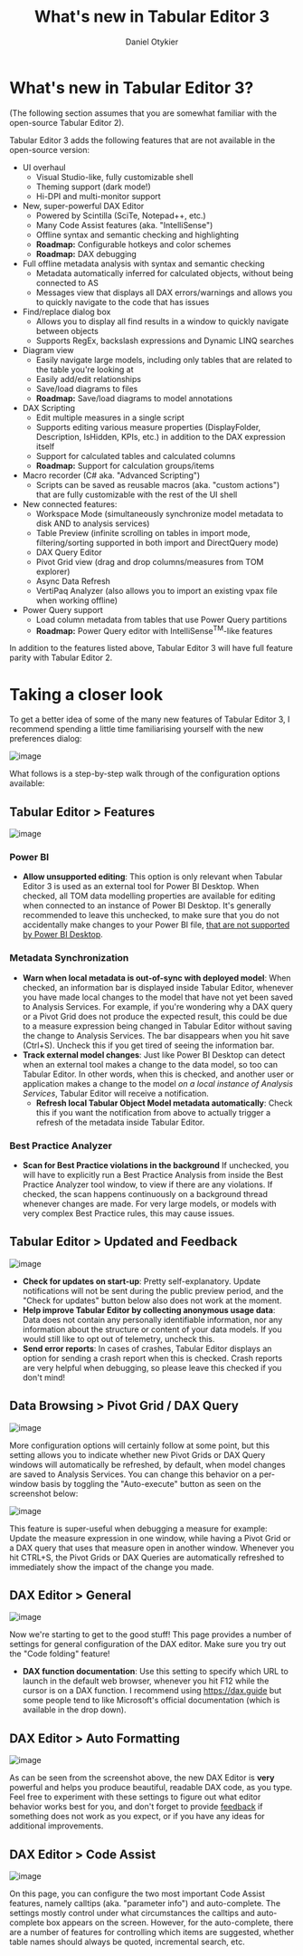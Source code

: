 ﻿---
title: What's new in Tabular Editor 3
author: Daniel Otykier
---
# What's new in Tabular Editor 3?

(The following section assumes that you are somewhat familiar with the open-source Tabular Editor 2).

Tabular Editor 3 adds the following features that are not available in the open-source version:

- UI overhaul
  - Visual Studio-like, fully customizable shell
  - Theming support (dark mode!)
  - Hi-DPI and multi-monitor support
- New, super-powerful DAX Editor
  - Powered by Scintilla (SciTe, Notepad++, etc.)
  - Many Code Assist features (aka. "IntelliSense")
  - Offline syntax and semantic checking and highlighting
  - **Roadmap:** Configurable hotkeys and color schemes
  - **Roadmap:** DAX debugging
- Full offline metadata analysis with syntax and semantic checking
  - Metadata automatically inferred for calculated objects, without being connected to AS
  - Messages view that displays all DAX errors/warnings and allows you to quickly navigate to the code that has issues
- Find/replace dialog box
  - Allows you to display all find results in a window to quickly navigate between objects
  - Supports RegEx, backslash expressions and Dynamic LINQ searches
- Diagram view
  - Easily navigate large models, including only tables that are related to the table you're looking at
  - Easily add/edit relationships
  - Save/load diagrams to files
  - **Roadmap:** Save/load diagrams to model annotations
- DAX Scripting
  - Edit multiple measures in a single script
  - Supports editing various measure properties (DisplayFolder, Description, IsHidden, KPIs, etc.) in addition to the DAX expression itself
  - Support for calculated tables and calculated columns
  - **Roadmap:** Support for calculation groups/items
- Macro recorder (C# aka. "Advanced Scripting")
  - Scripts can be saved as reusable macros (aka. "custom actions") that are fully customizable with the rest of the UI shell
- New connected features:
  - Workspace Mode (simultaneously synchronize model metadata to disk AND to analysis services)
  - Table Preview (infinite scrolling on tables in import mode, filtering/sorting supported in both import and DirectQuery mode)
  - DAX Query Editor
  - Pivot Grid view (drag and drop columns/measures from TOM explorer)
  - Async Data Refresh
  - VertiPaq Analyzer (also allows you to import an existing vpax file when working offline)
- Power Query support
  - Load column metadata from tables that use Power Query partitions
  - **Roadmap:** Power Query editor with IntelliSense<sup>TM</sup>-like features

In addition to the features listed above, Tabular Editor 3 will have full feature parity with Tabular Editor 2.

# Taking a closer look

To get a better idea of some of the many new features of Tabular Editor 3, I recommend spending a little time familiarising yourself with the new preferences dialog:

![image](https://user-images.githubusercontent.com/8976200/104600344-295e2780-5679-11eb-9e90-8e97f2c003b8.png)

What follows is a step-by-step walk through of the configuration options available:

## Tabular Editor > Features

![image](https://user-images.githubusercontent.com/8976200/104600495-5ad6f300-5679-11eb-9572-af99f0895859.png)

### Power BI

- **Allow unsupported editing**: This option is only relevant when Tabular Editor 3 is used as an external tool for Power BI Desktop. When checked, all TOM data modelling properties are available for editing when connected to an instance of Power BI Desktop. It's generally recommended to leave this unchecked, to make sure that you do not accidentally make changes to your Power BI file, [that are not supported by Power BI Desktop](https://docs.microsoft.com/en-us/power-bi/create-reports/desktop-external-tools#supported-write-operations).

### Metadata Synchronization

- **Warn when local metadata is out-of-sync with deployed model**: When checked, an information bar is displayed inside Tabular Editor, whenever you have made local changes to the model that have not yet been saved to Analysis Services. For example, if you're wondering why a DAX query or a Pivot Grid does not produce the expected result, this could be due to a measure expression being changed in Tabular Editor without saving the change to Analysis Services. The bar disappears when you hit save (Ctrl+S). Uncheck this if you get tired of seeing the information bar.
- **Track external model changes**: Just like Power BI Desktop can detect when an external tool makes a change to the data model, so too can Tabular Editor. In other words, when this is checked, and another user or application makes a change to the model *on a local instance of Analysis Services*, Tabular Editor will receive a notification.
  - **Refresh local Tabular Object Model metadata automatically**: Check this if you want the notification from above to actually trigger a refresh of the metadata inside Tabular Editor.

### Best Practice Analyzer

- **Scan for Best Practice violations in the background** If unchecked, you will have to explicitly run a Best Practice Analysis from inside the Best Practice Analyzer tool window, to view if there are any violations. If checked, the scan happens continuously on a background thread whenever changes are made. For very large models, or models with very complex Best Practice rules, this may cause issues.

## Tabular Editor > Updated and Feedback

![image](https://user-images.githubusercontent.com/8976200/104601469-92926a80-567a-11eb-9499-1d1c8d967c72.png)

- **Check for updates on start-up**: Pretty self-explanatory. Update notifications will not be sent during the public preview period, and the "Check for updates" button below also does not work at the moment.
- **Help improve Tabular Editor by collecting anonymous usage data**: Data does not contain any personally identifiable information, nor any information about the structure or content of your data models. If you would still like to opt out of telemetry, uncheck this.
- **Send error reports**: In cases of crashes, Tabular Editor displays an option for sending a crash report when this is checked. Crash reports are very helpful when debugging, so please leave this checked if you don't mind!

## Data Browsing > Pivot Grid / DAX Query

![image](https://user-images.githubusercontent.com/8976200/104601874-0df41c00-567b-11eb-8ba1-41a992e5664f.png)

More configuration options will certainly follow at some point, but this setting allows you to indicate whether new Pivot Grids or DAX Query windows will automatically be refreshed, by default, when model changes are saved to Analysis Services. You can change this behavior on a per-window basis by toggling the "Auto-execute" button as seen on the screenshot below:

![image](https://user-images.githubusercontent.com/8976200/104602109-56abd500-567b-11eb-9e8f-32ab58390449.png)

This feature is super-useful when debugging a measure for example: Update the measure expression in one window, while having a Pivot Grid or a DAX query that uses that measure open in another window. Whenever you hit CTRL+S, the Pivot Grids or DAX Queries are automatically refreshed to immediately show the impact of the change you made.

## DAX Editor > General

![image](https://user-images.githubusercontent.com/8976200/104602381-a7233280-567b-11eb-8151-cf810b7cb748.png)

Now we're starting to get to the good stuff! This page provides a number of settings for general configuration of the DAX editor. Make sure you try out the "Code folding" feature!

- **DAX function documentation**: Use this setting to specify which URL to launch in the default web browser, whenever you hit F12 while the cursor is on a DAX function. I recommend using https://dax.guide but some people tend to like Microsoft's official documentation (which is available in the drop down).

## DAX Editor > Auto Formatting

![image](https://user-images.githubusercontent.com/8976200/104602767-084b0600-567c-11eb-88ea-018e3d436f68.png)

As can be seen from the screenshot above, the new DAX Editor is **very** powerful and helps you produce beautiful, readable DAX code, as you type. Feel free to experiment with these settings to figure out what editor behavior works best for you, and don't forget to provide [feedback](https://github.com/TabularEditor3/PublicPreview/issues/new) if something does not work as you expect, or if you have any ideas for additional improvements.

## DAX Editor > Code Assist

![image](https://user-images.githubusercontent.com/8976200/104603313-90311000-567c-11eb-853d-6ca6e0f0ed07.png)

On this page, you can configure the two most important Code Assist features, namely calltips (aka. "parameter info") and auto-complete. The settings mostly control under what circumstances the calltips and auto-complete box appears on the screen. However, for the auto-complete, there are a number of features for controlling which items are suggested, whether table names should always be quoted, incremental search, etc.
